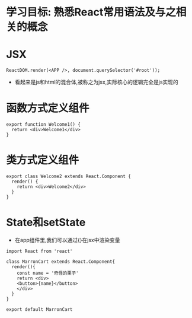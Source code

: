# 学习目标: 熟悉React常用语法及与之相关的概念

# JSX
````
ReactDOM.render(<APP />, document.querySelector('#root'));
````
  - 看起来是js和html的混合体,被称之为jsx,实际核心的逻辑完全是js实现的

# 函数方式定义组件
````
export function Welcome1() {
  return <div>Welcome1</div>
}
````

# 类方式定义组件
````
export class Welcome2 extends React.Component {
  render() {
    return <div>Welcome2</div>
  }
}
````

# State和setState
  - 在app组件里,我们可以通过{}在jsx中渲染变量
````
import React from 'react'

class MarronCart extends React.Component{
  render(){
    const name = '奇怪的栗子'
    return <div>
    <button>{name}</button>
    </div>
  }
}

export default MarronCart
````